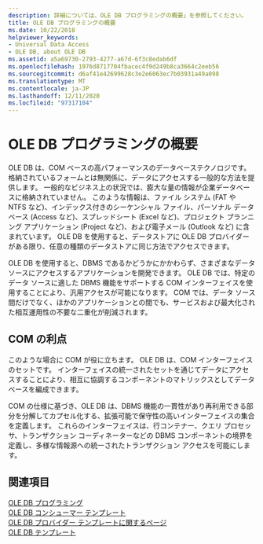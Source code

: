 ```yaml
---
description: 詳細については、OLE DB プログラミングの概要」を参照してください。
title: OLE DB プログラミングの概要
ms.date: 10/22/2018
helpviewer_keywords:
- Universal Data Access
- OLE DB, about OLE DB
ms.assetid: a5a69730-2793-4277-a67d-6f3c8edab6df
ms.openlocfilehash: 1976d8717704fbacec4f9d249b8ca3664c2eeb56
ms.sourcegitcommit: d6af41e42699628c3e2e6063ec7b03931a49a098
ms.translationtype: MT
ms.contentlocale: ja-JP
ms.lasthandoff: 12/11/2020
ms.locfileid: "97317104"
---
```

# <a name="ole-db-programming-overview"></a>OLE DB プログラミングの概要

OLE DB は、COM ベースの高パフォーマンスのデータベーステクノロジです。 格納されているフォームとは無関係に、データにアクセスする一般的な方法を提供します。 一般的なビジネス上の状況では、膨大な量の情報が企業データベースに格納されていません。 このような情報は、ファイル システム (FAT や NTFS など)、インデックス付きのシーケンシャル ファイル、パーソナル データベース (Access など)、スプレッドシート (Excel など)、プロジェクト プランニング アプリケーション (Project など)、および電子メール (Outlook など) に含まれています。 OLE DB を使用すると、データストアに OLE DB プロバイダーがある限り、任意の種類のデータストアに同じ方法でアクセスできます。

OLE DB を使用すると、DBMS であるかどうかにかかわらず、さまざまなデータソースにアクセスするアプリケーションを開発できます。 OLE DB では、特定のデータ ソースに適した DBMS 機能をサポートする COM インターフェイスを使用することにより、汎用アクセスが可能になります。 COM では、データ ソース間だけでなく、ほかのアプリケーションとの間でも、サービスおよび最大化された相互運用性の不要な二重化が削減されます。

## <a name="benefits-of-com"></a>COM の利点

このような場合に COM が役に立ちます。 OLE DB は、COM インターフェイスのセットです。 インターフェイスの統一されたセットを通じてデータにアクセスすることにより、相互に協調するコンポーネントのマトリックスとしてデータベースを編成できます。

COM の仕様に基づき、OLE DB は、DBMS 機能の一貫性があり再利用できる部分を分解してカプセル化する、拡張可能で保守性の高いインターフェイスの集合を定義します。 これらのインターフェイスは、行コンテナー、クエリ プロセッサ、トランザクション コーディネーターなどの DBMS コンポーネントの境界を定義し、多様な情報源への統一されたトランザクション アクセスを可能にします。

## <a name="see-also"></a>関連項目

[OLE DB プログラミング](../../data/oledb/ole-db-programming.md)<br/>
[OLE DB コンシューマー テンプレート](../../data/oledb/ole-db-consumer-templates-cpp.md)<br/>
[OLE DB プロバイダー テンプレートに関するページ](../../data/oledb/ole-db-provider-templates-cpp.md)<br/>
[OLE DB テンプレート](../../data/oledb/ole-db-templates.md)
